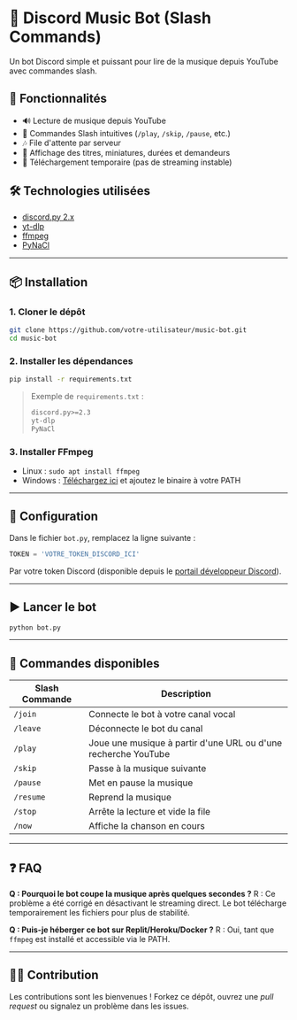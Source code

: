 # 🎵 Discord Music Bot (Slash Commands)

Un bot Discord simple et puissant pour lire de la musique depuis YouTube avec commandes slash.

## 🚀 Fonctionnalités

- 🔊 Lecture de musique depuis YouTube
- 📄 Commandes Slash intuitives (`/play`, `/skip`, `/pause`, etc.)
- 🎶 File d'attente par serveur
- 🎨 Affichage des titres, miniatures, durées et demandeurs
- 🧼 Téléchargement temporaire (pas de streaming instable)

## 🛠️ Technologies utilisées

- [discord.py 2.x](https://discordpy.readthedocs.io/)
- [yt-dlp](https://github.com/yt-dlp/yt-dlp)
- [ffmpeg](https://ffmpeg.org/)
- [PyNaCl](https://pypi.org/project/PyNaCl/)

---

## 📦 Installation

### 1. Cloner le dépôt

```bash
git clone https://github.com/votre-utilisateur/music-bot.git
cd music-bot
````

### 2. Installer les dépendances

```bash
pip install -r requirements.txt
```

> Exemple de `requirements.txt` :
>
> ```txt
> discord.py>=2.3
> yt-dlp
> PyNaCl
> ```

### 3. Installer FFmpeg

* Linux : `sudo apt install ffmpeg`
* Windows : [Téléchargez ici](https://ffmpeg.org/download.html) et ajoutez le binaire à votre PATH

---

## 🔧 Configuration

Dans le fichier `bot.py`, remplacez la ligne suivante :

```python
TOKEN = 'VOTRE_TOKEN_DISCORD_ICI'
```

Par votre token Discord (disponible depuis le [portail développeur Discord](https://discord.com/developers/applications)).

---

## ▶️ Lancer le bot

```bash
python bot.py
```

---

## 🧪 Commandes disponibles

| Slash Commande | Description                                                    |
| -------------- | -------------------------------------------------------------- |
| `/join`        | Connecte le bot à votre canal vocal                            |
| `/leave`       | Déconnecte le bot du canal                                     |
| `/play`        | Joue une musique à partir d'une URL ou d'une recherche YouTube |
| `/skip`        | Passe à la musique suivante                                    |
| `/pause`       | Met en pause la musique                                        |
| `/resume`      | Reprend la musique                                             |
| `/stop`        | Arrête la lecture et vide la file                              |
| `/now`         | Affiche la chanson en cours                                    |

---

## ❓ FAQ

**Q : Pourquoi le bot coupe la musique après quelques secondes ?**
R : Ce problème a été corrigé en désactivant le streaming direct. Le bot télécharge temporairement les fichiers pour plus de stabilité.

**Q : Puis-je héberger ce bot sur Replit/Heroku/Docker ?**
R : Oui, tant que `ffmpeg` est installé et accessible via le PATH.

---

## 🧑‍💻 Contribution

Les contributions sont les bienvenues ! Forkez ce dépôt, ouvrez une *pull request* ou signalez un problème dans les issues.


